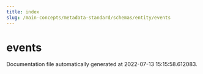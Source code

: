 ```yaml
---
title: index
slug: /main-concepts/metadata-standard/schemas/entity/events
---
```


# events

Documentation file automatically generated at 2022-07-13 15:15:58.612083.
